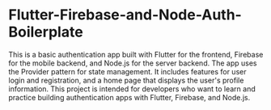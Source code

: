 # Flutter-Firebase-and-Node-Auth-Boilerplate

This is a basic authentication app built with Flutter for the frontend, Firebase for the mobile backend, and Node.js for the server backend. The app uses the Provider pattern for state management. It includes features for user login and registration, and a home page that displays the user's profile information. This project is intended for developers who want to learn and practice building authentication apps with Flutter, Firebase, and Node.js.
